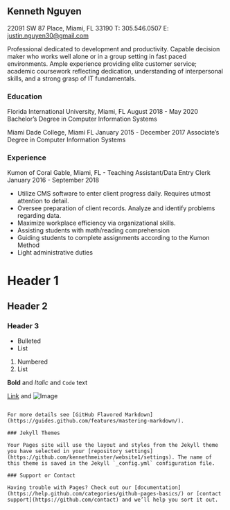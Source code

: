 ## Kenneth Nguyen

22091 SW 87 Place, Miami, FL 33190
T: 305.546.0507
E: justin.nguyen30@gmail.com


Professional dedicated to development and productivity. Capable decision maker who works well alone or in a group setting in fast paced environments. Ample experience providing elite customer service; academic coursework reflecting dedication, understanding of interpersonal skills, and a strong grasp of IT fundamentals.

### Education

Florida International University,  Miami, FL
August 2018 - May 2020
Bachelor’s Degree in Computer Information Systems

Miami Dade College, Miami FL
January 2015 - December 2017
Associate’s Degree in Computer Information Systems

### Experience

Kumon of Coral Gable, Miami, FL - Teaching Assistant/Data Entry Clerk
January 2016 - September 2018
- Utilize CMS software to enter client progress daily. Requires utmost attention to detail.
- Oversee preparation of client records. Analyze and identify problems regarding data.
- Maximize workplace efficiency via organizational skills.
- Assisting students with math/reading comprehension
- Guiding students to complete assignments according to the Kumon Method
- Light administrative duties



# Header 1
## Header 2
### Header 3

- Bulleted
- List

1. Numbered
2. List

**Bold** and _Italic_ and `Code` text

[Link](url) and ![Image](src)
```

For more details see [GitHub Flavored Markdown](https://guides.github.com/features/mastering-markdown/).

### Jekyll Themes

Your Pages site will use the layout and styles from the Jekyll theme you have selected in your [repository settings](https://github.com/kennethmeister/website1/settings). The name of this theme is saved in the Jekyll `_config.yml` configuration file.

### Support or Contact

Having trouble with Pages? Check out our [documentation](https://help.github.com/categories/github-pages-basics/) or [contact support](https://github.com/contact) and we’ll help you sort it out.
